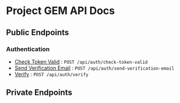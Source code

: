 # Project GEM API Docs

## Public Endpoints

### Authentication

* [Check Token Valid](auth/check-token-valid.md) : `POST /api/auth/check-token-valid`
* [Send Verification Email](auth/send-verification-email.md) : `POST /api/auth/send-verification-email`
* [Verify](auth/verify.md) : `POST /api/auth/verify`

## Private Endpoints
